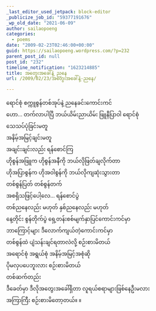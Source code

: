 ```yaml
---
_last_editor_used_jetpack: block-editor
_publicize_job_id: "59377191676"
_wp_old_date: "2021-06-09"
author: sailaopoeng
categories:
  - poems
date: "2009-02-23T02:46:00+00:00"
guid: https://sailaopoeng.wordpress.com/?p=232
parent_post_id: null
post_id: "232"
timeline_notification: "1623214885"
title: အတွေးအခေါ်နဲ့ ညနေ
url: /2009/02/23/အတွေးအခေါ်နဲ့-ညနေ/

---
```

ရောင်စုံ စက္ကူစွန်တစ်အုပ်နဲ့ ညနေခင်းကောင်းကင်  
ဟော… တက်လာပါပြီ ဘယ်ယိမ်းညာယိမ်း ဖြူနီပြာဝါ ရောင်စုံ  
သေသပ်ပုံခြင်းမတူ  
အနိမ့်အမြင့်ချင်းမတူ  
အချင်းချင်းလည်း ရန်စောင်ကြ  
ဟိုစွန်အဖြူက ဟိုစွန်အနီကို ဘယ်လိုဖြတ်ချလိုက်တာ  
ဟိုအပြာစွန်က ဟိုအဝါစွန်ကို ဘယ်လိုကျဆုံးသွားတာ  
တစ်စွန်ပြတ် တစ်စွန်တက်  
အစရှိသဖြင့်ပေါ့လေ… ရန်စောင်ပွဲ  
တစ်ညနေလည်း မဟုတ် နှစ်ညနေလည်း မဟုတ်  
နေ့တိုင်း စွန်တိုက်ပွဲ ရှေ့တန်းစစ်မျက်နှာပြင်ကောင်းကင်မှာ  
ဘာကြောင့်များ ဒီလောက်ကျယ်တဲ့ကောင်းကင်မှာ  
တစ်စွန်ထဲ ပျံသန်းချင်ရတာလဲလို့ စဉ်းစားမိတယ်  
အရောင်စုံ အရွယ်စုံ အနိမ့်အမြင့်အစုံဆို  
ပိုမလှပပေဘူးလား စဉ်းစားမိတယ်  
တစ်ဆက်တည်း  
ဒီခေတ်မှာ ဒီလိုအတွေးအခေါ်ရှိတာ လူရယ်စရာများဖြစ်နေဦးမလား  
အကြာကြီး စဉ်းစားမိတော့တယ်။ ။
